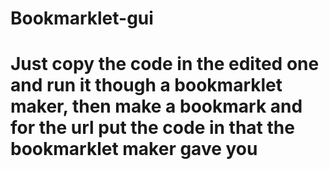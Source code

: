 # Bookmarklet-gui
# Just copy the code in the edited one and run it though a bookmarklet maker, then make a bookmark and for the url put the code in that the bookmarklet maker gave you
